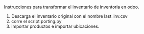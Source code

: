 Instrucciones para transformar el inventario de inventoria en odoo.

1. Descarga el inventario original con el nombre last_inv.csv
2. corre el script porting.py
3. importar productos e importar ubicaciones.

